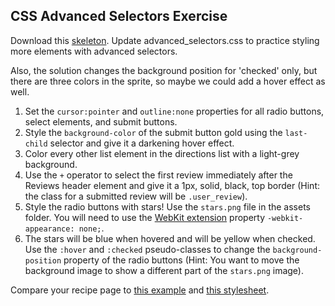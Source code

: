 ## CSS Advanced Selectors Exercise

Download this [skeleton][skeleton]. Update advanced_selectors.css to practice styling more elements with advanced selectors.

[skeleton]: ./skeleton.zip

Also, the solution changes the background position for 'checked' only, but there are three colors in the sprite, so maybe we could add a hover effect as well.

1. Set the `cursor:pointer` and `outline:none` properties for all radio buttons, select elements, and submit buttons.
2. Style the `background-color` of the submit button gold using the `last-child` selector and give it a darkening hover effect.
3. Color every other list element in the directions list with a light-grey background.
4. Use the `+` operator to select the first review immediately after the Reviews header element and give it a 1px, solid, black, top border (Hint: the class for a submitted review will be `.user_review`).
5. Style the radio buttons with stars! Use the `stars.png` file in the assets folder. You will need to use the [WebKit extension](https://developer.mozilla.org/en-US/docs/Web/CSS/WebKit_Extensions) property `-webkit-appearance: none;`.
6. The stars will be blue when hovered and will be yellow when checked. Use the `:hover` and `:checked` pseudo-classes to change the `background-position` property of the radio buttons (Hint: You want to move the background image to show a different part of the `stars.png` image).

Compare your recipe page to [this example](./solution/example.html) and [this stylesheet](./solution/assets/advanced_selectors.css).
